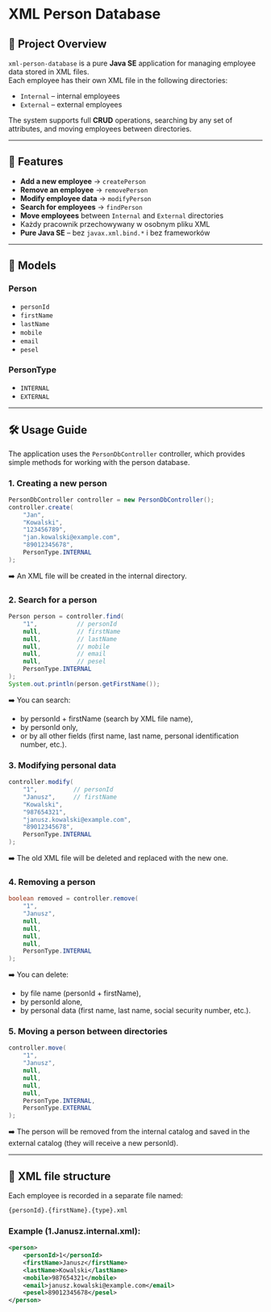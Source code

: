 # XML Person Database

## 📌 Project Overview
`xml-person-database` is a pure **Java SE** application for managing employee data stored in XML files.  
Each employee has their own XML file in the following directories:

- `Internal` – internal employees
- `External` – external employees

The system supports full **CRUD** operations, searching by any set of attributes, and moving employees between directories.

---

## 🚀 Features
- **Add a new employee** → `createPerson`
- **Remove an employee** → `removePerson`
- **Modify employee data** → `modifyPerson`
- **Search for employees** → `findPerson`
- **Move employees** between `Internal` and `External` directories
- Każdy pracownik przechowywany w osobnym pliku XML
- **Pure Java SE** – bez `javax.xml.bind.*` i bez frameworków

---

## 📂 Models

### Person
- `personId`
- `firstName`
- `lastName`
- `mobile`
- `email`
- `pesel`

### PersonType
- `INTERNAL`
- `EXTERNAL`

---

## 🛠 Usage Guide

The application uses the `PersonDbController` controller, which provides simple methods for working with the person database.

### 1. Creating a new person
```java
PersonDbController controller = new PersonDbController();
controller.create(
    "Jan", 
    "Kowalski", 
    "123456789", 
    "jan.kowalski@example.com", 
    "89012345678", 
    PersonType.INTERNAL
);
```
➡️ An XML file will be created in the internal directory.

### 2. Search for a person
```java
Person person = controller.find(
    "1",           // personId
    null,          // firstName
    null,          // lastName
    null,          // mobile
    null,          // email
    null,          // pesel
    PersonType.INTERNAL
);
System.out.println(person.getFirstName());
```
➡️ You can search:

- by personId + firstName (search by XML file name),
- by personId only,
- or by all other fields (first name, last name, personal identification number, etc.).

### 3. Modifying personal data
```java
controller.modify(
    "1",          // personId
    "Janusz",     // firstName
    "Kowalski", 
    "987654321", 
    "janusz.kowalski@example.com", 
    "89012345678", 
    PersonType.INTERNAL
);
```
➡️ The old XML file will be deleted and replaced with the new one.

### 4. Removing a person
```java
boolean removed = controller.remove(
    "1", 
    "Janusz", 
    null, 
    null, 
    null, 
    null, 
    PersonType.INTERNAL
);
```
➡️ You can delete:

- by file name (personId + firstName),
- by personId alone,
- by personal data (first name, last name, social security number, etc.).

### 5. Moving a person between directories
```java
controller.move(
    "1", 
    "Janusz", 
    null, 
    null, 
    null, 
    null, 
    PersonType.INTERNAL, 
    PersonType.EXTERNAL
);
```
➡️ The person will be removed from the internal catalog and saved in the external catalog (they will receive a new personId).

---

## 📑 XML file structure

Each employee is recorded in a separate file named:
```txt
{personId}.{firstName}.{type}.xml
```
### Example (1.Janusz.internal.xml):
```xml
<person>
    <personId>1</personId>
    <firstName>Janusz</firstName>
    <lastName>Kowalski</lastName>
    <mobile>987654321</mobile>
    <email>janusz.kowalski@example.com</email>
    <pesel>89012345678</pesel>
</person>
```
